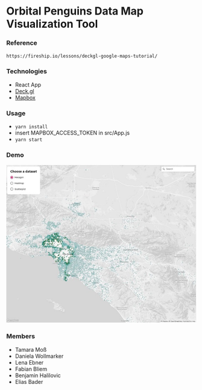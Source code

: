 # Orbital Penguins Data Map Visualization Tool
### Reference
    https://fireship.io/lessons/deckgl-google-maps-tutorial/

### Technologies
- React App
- [Deck.gl](https://deck.gl/docs/get-started/using-with-react)
- [Mapbox](https://www.mapbox.com/)

### Usage
- `yarn install`
- insert MAPBOX_ACCESS_TOKEN in src/App.js
- `yarn start`

### Demo
![demo image](./demo.jpg)

### Members
- Tamara Moß
- Daniela Wollmarker
- Lena Ebner
- Fabian Bliem
- Benjamin Halilovic
- Elias Bader
